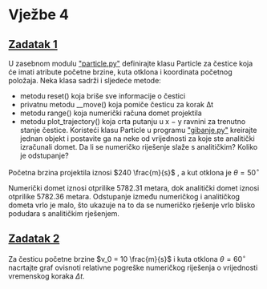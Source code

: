# Vježbe 4

## [Zadatak 1](https://github.com/margaretakoren/PAF/blob/421cfa261d66cce829fa7840d076aa75eec7b021/Vjezbe/Vjezbe_4/gibanje.py) 
U zasebnom modulu ["particle.py"](https://github.com/margaretakoren/PAF/blob/421cfa261d66cce829fa7840d076aa75eec7b021/Vjezbe/Vjezbe_4/particle.py) definirajte klasu Particle za čestice koja će imati atribute početne brzine,
kuta otklona i koordinata početnog položaja. Neka klasa sadrži i sljedeće metode: 

-  metodu reset() koja briše sve informacije o čestici
-  privatnu metodu __move() koja pomiče česticu za korak ∆t
-  metodu range() koja numerički računa domet projektila
-  metodu plot_trajectory() koja crta putanju u x − y ravnini za trenutno stanje čestice.
Koristeći klasu Particle u programu ["gibanje.py"](https://github.com/margaretakoren/PAF/blob/421cfa261d66cce829fa7840d076aa75eec7b021/Vjezbe/Vjezbe_4/gibanje.py) kreirajte jednan objekt i postavite ga na neke od vrijednosti
za koje ste analitički izračunali domet. Da li se numeričko riješenje slaže s analitičkim? Koliko je odstupanje?

Početna brzina projektila iznosi $240 \frac{m}{s}$ , a kut otklona je $\theta = 50^{\circ}$ 

Numerički domet iznosi otprilike 5782.31 metara, dok analitički domet iznosi otprilike 5782.36 metara. Odstupanje između numeričkog i analitičkog dometa vrlo je malo, što ukazuje na to da se numeričko rješenje vrlo blisko podudara s analitičkim rješenjem.

## [Zadatak 2](https://github.com/margaretakoren/PAF/blob/421cfa261d66cce829fa7840d076aa75eec7b021/Vjezbe/Vjezbe_4/zadatak2.py)

Za česticu početne brzine $v_0 = 10 \frac{m}{s}$ i kuta otklona $\theta = 60^{\circ}$ nacrtajte graf ovisnoti relativne pogreške numeričkog riješenja o vrijednosti vremenskog koraka $\Delta t$.